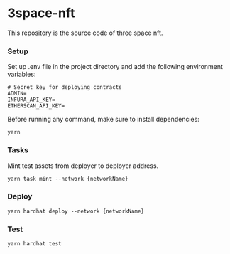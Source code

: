 # 3space-nft

This repository is the source code of three space nft.

### Setup

Set up .env file in the project directory and add the following environment variables:

```
# Secret key for deploying contracts
ADMIN=
INFURA_API_KEY=
ETHERSCAN_API_KEY=

```

Before running any command, make sure to install dependencies:

```
yarn
```

### Tasks

Mint test assets from deployer to deployer address.

```
yarn task mint --network {networkName}
```

### Deploy

```
yarn hardhat deploy --network {networkName}
```

### Test

```
yarn hardhat test
```
